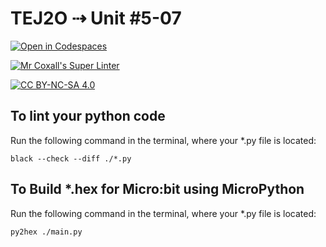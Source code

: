 # TEJ2O ⇢ Unit #5-07

[![Open in Codespaces](https://classroom.github.com/assets/launch-codespace-7f7980b617ed060a017424585567c406b6ee15c891e84e1186181d67ecf80aa0.svg)](https://classroom.github.com/open-in-codespaces?assignment_repo_id=12797882)

[![Mr Coxall's Super Linter](https://github.com/MTHS-TEJ2O-1-2023/<TEJ2O-Unit-5-07-clara-tyman>/workflows/Mr%20Coxall's%20Super%20Linter/badge.svg)](https://github.com/MTHS-TEJ2O-1-2023/<TEJ2O-Unit-5-07-clara-tyman>/actions)

[![CC BY-NC-SA 4.0](https://img.shields.io/badge/License-CC%20BY--NC--SA%204.0-blue.svg)](./LICENSE)


## To lint your python code

Run the following command in the terminal, where your *.py file is located:

```console
black --check --diff ./*.py
```
## To Build *.hex for Micro:bit using MicroPython

Run the following command in the terminal, where your *.py file is located:

``` bash
py2hex ./main.py
```